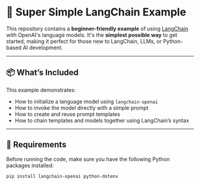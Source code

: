 # 🚀 Super Simple LangChain Example

This repository contains a **beginner-friendly example** of using [LangChain](https://www.langchain.com/) with OpenAI's language models. It's the **simplest possible way** to get started, making it perfect for those new to LangChain, LLMs, or Python-based AI development.

---

## 📦 What’s Included

This example demonstrates:
- How to initialize a language model using `langchain-openai`
- How to invoke the model directly with a simple prompt
- How to create and reuse prompt templates
- How to chain templates and models together using LangChain’s syntax

---

## 🧰 Requirements

Before running the code, make sure you have the following Python packages installed:

```bash
pip install langchain-openai python-dotenv